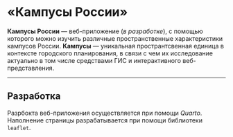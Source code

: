 # «Кампусы России»
**Кампусы России** — веб-приложение (*в разработке*), с помощью которого можно изучить различные пространственные характеристики кампусов России. **Кампусы** — уникальная пространтсвенная единица в контексте городского планирования, в связи с чем их исследование актуально в том числе средствами ГИС и интерактивного веб-представления.
- - -
## Разработка
Разрбокта веб-приложения осуществляется при помощи *Quarto*. Наполнение страницы разрабатывается при помощи библиотеки `leaflet`.
